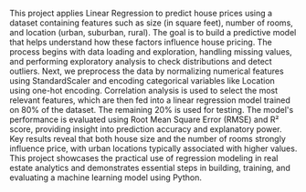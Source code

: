 This project applies Linear Regression to predict house prices using a dataset containing features such as size (in square feet), number of rooms, and location (urban, suburban, rural). The goal is to build a predictive model that helps understand how these factors influence house pricing. The process begins with data loading and exploration, handling missing values, and performing exploratory analysis to check distributions and detect outliers. Next, we preprocess the data by normalizing numerical features using StandardScaler and encoding categorical variables like Location using one-hot encoding. Correlation analysis is used to select the most relevant features, which are then fed into a linear regression model trained on 80% of the dataset. The remaining 20% is used for testing. The model's performance is evaluated using Root Mean Square Error (RMSE) and R² score, providing insight into prediction accuracy and explanatory power. Key results reveal that both house size and the number of rooms strongly influence price, with urban locations typically associated with higher values. This project showcases the practical use of regression modeling in real estate analytics and demonstrates essential steps in building, training, and evaluating a machine learning model using Python.
